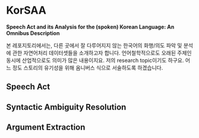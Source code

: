 # KorSAA
**Speech Act and its Analysis for the (spoken) Korean Language: An Omnibus Description**

본 레포지토리에서는, 다른 곳에서 잘 다루어지지 않는 한국어의 화행/의도 파악 및 분석에 관한 자연어처리 데이터셋들을 소개하고자 합니다. 언어철학적으로도 오래된 주제인 동시에 산업적으로도 의미가 많은 내용이지요. 저의 research topic이기도 하구요. 어느 정도 스토리의 유기성을 위해 옴니버스 식으로 서술하도록 하겠습니다.

## Speech Act

## Syntactic Ambiguity Resolution

## Argument Extraction
